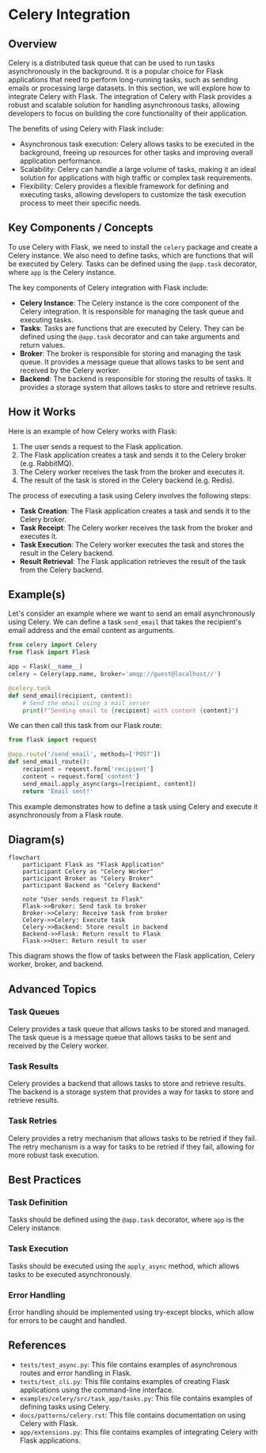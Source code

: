 # Celery Integration
## Overview
Celery is a distributed task queue that can be used to run tasks asynchronously in the background. It is a popular choice for Flask applications that need to perform long-running tasks, such as sending emails or processing large datasets. In this section, we will explore how to integrate Celery with Flask. The integration of Celery with Flask provides a robust and scalable solution for handling asynchronous tasks, allowing developers to focus on building the core functionality of their application.

The benefits of using Celery with Flask include:

* Asynchronous task execution: Celery allows tasks to be executed in the background, freeing up resources for other tasks and improving overall application performance.
* Scalability: Celery can handle a large volume of tasks, making it an ideal solution for applications with high traffic or complex task requirements.
* Flexibility: Celery provides a flexible framework for defining and executing tasks, allowing developers to customize the task execution process to meet their specific needs.

## Key Components / Concepts
To use Celery with Flask, we need to install the `celery` package and create a Celery instance. We also need to define tasks, which are functions that will be executed by Celery. Tasks can be defined using the `@app.task` decorator, where `app` is the Celery instance.

The key components of Celery integration with Flask include:

* **Celery Instance**: The Celery instance is the core component of the Celery integration. It is responsible for managing the task queue and executing tasks.
* **Tasks**: Tasks are functions that are executed by Celery. They can be defined using the `@app.task` decorator and can take arguments and return values.
* **Broker**: The broker is responsible for storing and managing the task queue. It provides a message queue that allows tasks to be sent and received by the Celery worker.
* **Backend**: The backend is responsible for storing the results of tasks. It provides a storage system that allows tasks to store and retrieve results.

## How it Works
Here is an example of how Celery works with Flask:
1. The user sends a request to the Flask application.
2. The Flask application creates a task and sends it to the Celery broker (e.g. RabbitMQ).
3. The Celery worker receives the task from the broker and executes it.
4. The result of the task is stored in the Celery backend (e.g. Redis).

The process of executing a task using Celery involves the following steps:

* **Task Creation**: The Flask application creates a task and sends it to the Celery broker.
* **Task Receipt**: The Celery worker receives the task from the broker and executes it.
* **Task Execution**: The Celery worker executes the task and stores the result in the Celery backend.
* **Result Retrieval**: The Flask application retrieves the result of the task from the Celery backend.

## Example(s)
Let's consider an example where we want to send an email asynchronously using Celery. We can define a task `send_email` that takes the recipient's email address and the email content as arguments.
```python
from celery import Celery
from flask import Flask

app = Flask(__name__)
celery = Celery(app.name, broker='amqp://guest@localhost//')

@celery.task
def send_email(recipient, content):
    # Send the email using a mail server
    print(f"Sending email to {recipient} with content {content}")
```
We can then call this task from our Flask route:
```python
from flask import request

@app.route('/send_email', methods=['POST'])
def send_email_route():
    recipient = request.form['recipient']
    content = request.form['content']
    send_email.apply_async(args=[recipient, content])
    return 'Email sent!'
```
This example demonstrates how to define a task using Celery and execute it asynchronously from a Flask route.

## Diagram(s)
```mermaid
flowchart
    participant Flask as "Flask Application"
    participant Celery as "Celery Worker"
    participant Broker as "Celery Broker"
    participant Backend as "Celery Backend"

    note "User sends request to Flask"
    Flask->>Broker: Send task to broker
    Broker->>Celery: Receive task from broker
    Celery->>Celery: Execute task
    Celery->>Backend: Store result in backend
    Backend->>Flask: Return result to Flask
    Flask->>User: Return result to user
```
This diagram shows the flow of tasks between the Flask application, Celery worker, broker, and backend.

## Advanced Topics
### Task Queues
Celery provides a task queue that allows tasks to be stored and managed. The task queue is a message queue that allows tasks to be sent and received by the Celery worker.

### Task Results
Celery provides a backend that allows tasks to store and retrieve results. The backend is a storage system that provides a way for tasks to store and retrieve results.

### Task Retries
Celery provides a retry mechanism that allows tasks to be retried if they fail. The retry mechanism is a way for tasks to be retried if they fail, allowing for more robust task execution.

## Best Practices
### Task Definition
Tasks should be defined using the `@app.task` decorator, where `app` is the Celery instance.

### Task Execution
Tasks should be executed using the `apply_async` method, which allows tasks to be executed asynchronously.

### Error Handling
Error handling should be implemented using try-except blocks, which allow for errors to be caught and handled.

## References
* `tests/test_async.py`: This file contains examples of asynchronous routes and error handling in Flask.
* `tests/test_cli.py`: This file contains examples of creating Flask applications using the command-line interface.
* `examples/celery/src/task_app/tasks.py`: This file contains examples of defining tasks using Celery.
* `docs/patterns/celery.rst`: This file contains documentation on using Celery with Flask.
* `app/extensions.py`: This file contains examples of integrating Celery with Flask applications.